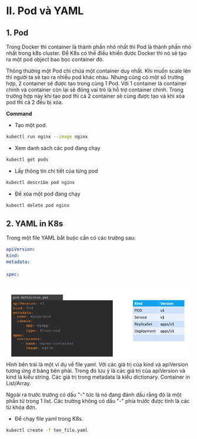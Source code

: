 # II. Pod và YAML
## 1. Pod 
Trong Docker thì container là thành phần nhỏ nhất thì Pod là thành phần nhỏ nhất trong k8s cluster. Để K8s có thể điều khiển được Docker thì nó sẽ tạo ra một pod object bao bọc container đó. 

Thông thường một Pod chỉ chứa một container duy nhất. Khi muốn scale lên thì người ta sẽ tạo ra nhiều pod khác nhau. Nhưng cũng có một số trường hợp, 2 container sẽ được tạo trong cùng 1 Pod. Với 1 container là container chính và container còn lại sẽ đóng vai trò là hỗ trợ container chính. Trong trường hợp này khi tạo pod thì cả 2 container sẽ cùng được tạo và khi xóa pod thì cả 2 đều bị xóa.

**Command**
- Tạo một pod.
```sh
kubectl run nginx --image nginx
```

- Xem danh sách các pod đang chạy
```sh
kubectl get pods
```

- Lấy thông tin chi tiết của từng pod
```sh
kubectl describe pod nginx
```

- Để xóa một pod đang chạy
```sh
kubectl delete pod nginx
```

## 2. YAML in K8s
Trong một file YAML bắt buộc cần có các trường sau:
```yaml
apiVersion:
kind:
metadata:

spec:



```
![YAML file in K8s](/1-introduction-to-k8s.md/images/3-yaml-in-k8s.png)
Hình bên trái là một ví dụ về file yaml. Với các giá trị của kind và apiVersion tương ứng ở bảng bên phải. Trong đó lưu ý là các giá trị của apiVersion và kind là kiểu string. Các giá trị trong metadata là kiểu dictionary. Container in List/Array. 

Ngoài ra trước trường có dấu "-" tức là nó đang đánh dấu rằng đó là một phần tử trong 1 list. Các trường không có dấu "-" phía trước được tính là các từ khóa đơn.

- Để chạy file yaml trong K8s.
```sh
kubectl create -f ten_file.yaml
```